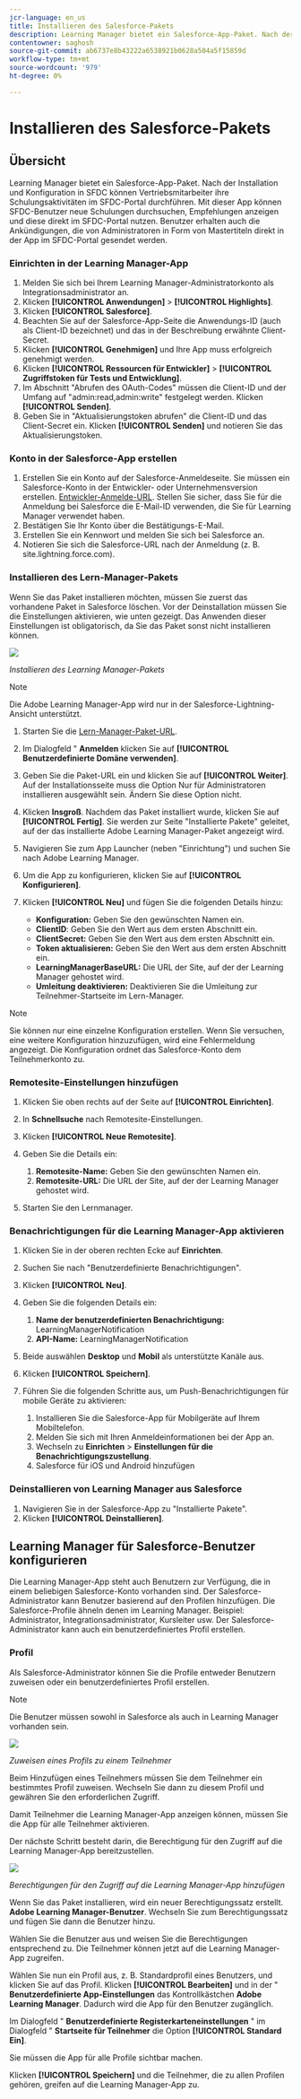```yaml
---
jcr-language: en_us
title: Installieren des Salesforce-Pakets
description: Learning Manager bietet ein Salesforce-App-Paket. Nach der Installation und Konfiguration in SFDC können Vertriebsmitarbeiter ihre Schulungsaktivitäten im SFDC-Portal durchführen. Mit dieser App können SFDC-Benutzer neue Schulungen durchsuchen, Empfehlungen anzeigen und diese direkt im SFDC-Portal nutzen. Benutzer erhalten auch die Ankündigungen, die von Administratoren in Form von Mastertiteln direkt in der App im SFDC-Portal gesendet werden.
contentowner: saghosh
source-git-commit: ab6737e8b43222a6538921b0628a504a5f15859d
workflow-type: tm+mt
source-wordcount: '979'
ht-degree: 0%

---
```




# Installieren des Salesforce-Pakets

## Übersicht

Learning Manager bietet ein Salesforce-App-Paket. Nach der Installation und Konfiguration in SFDC können Vertriebsmitarbeiter ihre Schulungsaktivitäten im SFDC-Portal durchführen. Mit dieser App können SFDC-Benutzer neue Schulungen durchsuchen, Empfehlungen anzeigen und diese direkt im SFDC-Portal nutzen. Benutzer erhalten auch die Ankündigungen, die von Administratoren in Form von Mastertiteln direkt in der App im SFDC-Portal gesendet werden.

### Einrichten in der Learning Manager-App

1. Melden Sie sich bei Ihrem Learning Manager-Administratorkonto als Integrationsadministrator an.
1. Klicken **[!UICONTROL Anwendungen]** > **[!UICONTROL Highlights]**.
1. Klicken **[!UICONTROL Salesforce]**.
1. Beachten Sie auf der Salesforce-App-Seite die Anwendungs-ID (auch als Client-ID bezeichnet) und das in der Beschreibung erwähnte Client-Secret.
1. Klicken **[!UICONTROL Genehmigen]** und Ihre App muss erfolgreich genehmigt werden.
1. Klicken **[!UICONTROL Ressourcen für Entwickler]** > **[!UICONTROL Zugriffstoken für Tests und Entwicklung]**.
1. Im Abschnitt &quot;Abrufen des OAuth-Codes&quot; müssen die Client-ID und der Umfang auf &quot;admin:read,admin:write&quot; festgelegt werden. Klicken **[!UICONTROL Senden]**.
1. Geben Sie in &quot;Aktualisierungstoken abrufen&quot; die Client-ID und das Client-Secret ein. Klicken **[!UICONTROL Senden]** und notieren Sie das Aktualisierungstoken.

### Konto in der Salesforce-App erstellen

1. Erstellen Sie ein Konto auf der Salesforce-Anmeldeseite. Sie müssen ein Salesforce-Konto in der Entwickler- oder Unternehmensversion erstellen.  [Entwickler-Anmelde-URL](https://developer.salesforce.com/signup). Stellen Sie sicher, dass Sie für die Anmeldung bei Salesforce die E-Mail-ID verwenden, die Sie für Learning Manager verwendet haben.
1. Bestätigen Sie Ihr Konto über die Bestätigungs-E-Mail.
1. Erstellen Sie ein Kennwort und melden Sie sich bei Salesforce an.
1. Notieren Sie sich die Salesforce-URL nach der Anmeldung (z. B. site.lightning.force.com).

### Installieren des Lern-Manager-Pakets

Wenn Sie das Paket installieren möchten, müssen Sie zuerst das vorhandene Paket in Salesforce löschen. Vor der Deinstallation müssen Sie die Einstellungen aktivieren, wie unten gezeigt. Das Anwenden dieser Einstellungen ist obligatorisch, da Sie das Paket sonst nicht installieren können.

![](assets/uninstall-package.png)

*Installieren des Learning Manager-Pakets*

>[!NOTE]
>
>Die Adobe Learning Manager-App wird nur in der Salesforce-Lightning-Ansicht unterstützt.

1. Starten Sie die  [Lern-Manager-Paket-URL](https://nam04.safelinks.protection.outlook.com/?url=https%3A%2F%2Ftest.salesforce.com%2Fpackaging%2FinstallPackage.apexp%3Fp0%3D04t1k0000008YWn&amp;data=04%7C01%7Ckillamse%40adobe.com%7Cf588f553fc694d2edee108d9a5c74711%7Cfa7b1b5a7b34438794aed2c178decee1%7C0%7C0%7C637723097572585825%7CUnknown%7CTWFpbGZsb3d8eyJWIjoiMC4wLjAwMDAiLCJQIjoiV2luMzIiLCJBTiI6Ik1haWwiLCJXVCI6Mn0%3D%7C1000&amp;sdata=mhYKVdwvS4F7WPruy0Kvw%2FsqgWxzTQpaZJyEACu8CNw%3D&amp;reserved=0).
1. Im Dialogfeld &quot; **Anmelden** klicken Sie auf **[!UICONTROL Benutzerdefinierte Domäne verwenden]**.

1. Geben Sie die Paket-URL ein und klicken Sie auf **[!UICONTROL Weiter]**. Auf der Installationsseite muss die Option Nur für Administratoren installieren ausgewählt sein. Ändern Sie diese Option nicht.
1. Klicken **Insgroß**. Nachdem das Paket installiert wurde, klicken Sie auf **[!UICONTROL Fertig]**. Sie werden zur Seite &quot;Installierte Pakete&quot; geleitet, auf der das installierte Adobe Learning Manager-Paket angezeigt wird.

1. Navigieren Sie zum App Launcher (neben &quot;Einrichtung&quot;) und suchen Sie nach Adobe Learning Manager.
1. Um die App zu konfigurieren, klicken Sie auf **[!UICONTROL Konfigurieren]**.
1. Klicken **[!UICONTROL Neu]** und fügen Sie die folgenden Details hinzu:

   * **Konfiguration:** Geben Sie den gewünschten Namen ein.
   * **ClientID**: Geben Sie den Wert aus dem ersten Abschnitt ein.
   * **ClientSecret:** Geben Sie den Wert aus dem ersten Abschnitt ein.
   * **Token aktualisieren:** Geben Sie den Wert aus dem ersten Abschnitt ein.
   * **LearningManagerBaseURL:** Die URL der Site, auf der der Learning Manager gehostet wird.
   * **Umleitung deaktivieren:** Deaktivieren Sie die Umleitung zur Teilnehmer-Startseite im Lern-Manager.

>[!NOTE]
>
>Sie können nur eine einzelne Konfiguration erstellen. Wenn Sie versuchen, eine weitere Konfiguration hinzuzufügen, wird eine Fehlermeldung angezeigt. Die Konfiguration ordnet das Salesforce-Konto dem Teilnehmerkonto zu.

### Remotesite-Einstellungen hinzufügen

1. Klicken Sie oben rechts auf der Seite auf **[!UICONTROL Einrichten]**.
1. In **Schnellsuche** nach Remotesite-Einstellungen.
1. Klicken **[!UICONTROL Neue Remotesite]**.
1. Geben Sie die Details ein:

   1. **Remotesite-Name:** Geben Sie den gewünschten Namen ein.
   1. **Remotesite-URL:** Die URL der Site, auf der der Learning Manager gehostet wird.

1. Starten Sie den Lernmanager.

### Benachrichtigungen für die Learning Manager-App aktivieren

1. Klicken Sie in der oberen rechten Ecke auf **Einrichten**.
1. Suchen Sie nach &quot;Benutzerdefinierte Benachrichtigungen&quot;.
1. Klicken **[!UICONTROL Neu]**.
1. Geben Sie die folgenden Details ein:

   1. **Name der benutzerdefinierten Benachrichtigung:** LearningManagerNotification
   1. **API-Name:** LearningManagerNotification

1. Beide auswählen **Desktop** und **Mobil** als unterstützte Kanäle aus.

1. Klicken **[!UICONTROL Speichern]**.
1. Führen Sie die folgenden Schritte aus, um Push-Benachrichtigungen für mobile Geräte zu aktivieren:

   1. Installieren Sie die Salesforce-App für Mobilgeräte auf Ihrem Mobiltelefon.
   1. Melden Sie sich mit Ihren Anmeldeinformationen bei der App an.
   1. Wechseln zu **Einrichten** > **Einstellungen für die Benachrichtigungszustellung**.
   1. Salesforce für iOS und Android hinzufügen

### Deinstallieren von Learning Manager aus Salesforce

1. Navigieren Sie in der Salesforce-App zu &quot;Installierte Pakete&quot;.
1. Klicken **[!UICONTROL Deinstallieren]**.

## Learning Manager für Salesforce-Benutzer konfigurieren

Die Learning Manager-App steht auch Benutzern zur Verfügung, die in einem beliebigen Salesforce-Konto vorhanden sind. Der Salesforce-Administrator kann Benutzer basierend auf den Profilen hinzufügen. Die Salesforce-Profile ähneln denen im Learning Manager. Beispiel: Administrator, Integrationsadministrator, Kursleiter usw. Der Salesforce-Administrator kann auch ein benutzerdefiniertes Profil erstellen.

### Profil

Als Salesforce-Administrator können Sie die Profile entweder Benutzern zuweisen oder ein benutzerdefiniertes Profil erstellen.

>[!NOTE]
>
>Die Benutzer müssen sowohl in Salesforce als auch in Learning Manager vorhanden sein.

![](assets/create-profile.png)

*Zuweisen eines Profils zu einem Teilnehmer*

Beim Hinzufügen eines Teilnehmers müssen Sie dem Teilnehmer ein bestimmtes Profil zuweisen. Wechseln Sie dann zu diesem Profil und gewähren Sie den erforderlichen Zugriff.

Damit Teilnehmer die Learning Manager-App anzeigen können, müssen Sie die App für alle Teilnehmer aktivieren.

Der nächste Schritt besteht darin, die Berechtigung für den Zugriff auf die Learning Manager-App bereitzustellen.

![](assets/permission-set.png)

*Berechtigungen für den Zugriff auf die Learning Manager-App hinzufügen*

Wenn Sie das Paket installieren, wird ein neuer Berechtigungssatz erstellt. **Adobe Learning Manager-Benutzer**. Wechseln Sie zum Berechtigungssatz und fügen Sie dann die Benutzer hinzu.

Wählen Sie die Benutzer aus und weisen Sie die Berechtigungen entsprechend zu. Die Teilnehmer können jetzt auf die Learning Manager-App zugreifen.

Wählen Sie nun ein Profil aus, z. B. Standardprofil eines Benutzers, und klicken Sie auf das Profil. Klicken **[!UICONTROL Bearbeiten]** und in der &quot; **Benutzerdefinierte App-Einstellungen** das Kontrollkästchen **Adobe Learning Manager**. Dadurch wird die App für den Benutzer zugänglich.

Im Dialogfeld &quot; **Benutzerdefinierte Registerkarteneinstellungen** &quot; im Dialogfeld &quot; **Startseite für Teilnehmer** die Option **[!UICONTROL Standard Ein]**.

Sie müssen die App für alle Profile sichtbar machen.

Klicken **[!UICONTROL Speichern]** und die Teilnehmer, die zu allen Profilen gehören, greifen auf die Learning Manager-App zu.
